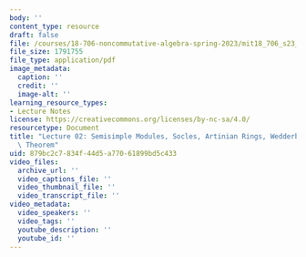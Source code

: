 ```yaml
---
body: ''
content_type: resource
draft: false
file: /courses/18-706-noncommutative-algebra-spring-2023/mit18_706_s23_lec02.pdf
file_size: 1791755
file_type: application/pdf
image_metadata:
  caption: ''
  credit: ''
  image-alt: ''
learning_resource_types:
- Lecture Notes
license: https://creativecommons.org/licenses/by-nc-sa/4.0/
resourcetype: Document
title: "Lecture 02: Semisimple Modules, Socles, Artinian Rings, Wedderburn\u2019s\
  \ Theorem"
uid: 879bc2c7-834f-44d5-a770-61899bd5c433
video_files:
  archive_url: ''
  video_captions_file: ''
  video_thumbnail_file: ''
  video_transcript_file: ''
video_metadata:
  video_speakers: ''
  video_tags: ''
  youtube_description: ''
  youtube_id: ''
---
```

